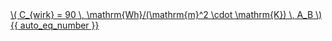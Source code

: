 <a href="/eco2_guide_center/1.%20ECO2%20Logic%20Guide/Hee1_Equation_List.html" class="equation-link" target="_blank" rel="noopener noreferrer">
  \( C_{wirk} = 90 \, \mathrm{Wh}/(\mathrm{m}^2 \cdot \mathrm{K}) \, A_B \) {{ auto_eq_number }}
</a>

